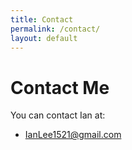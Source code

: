 ```yaml
---
title: Contact
permalink: /contact/
layout: default
---
```


# Contact Me

You can contact Ian at:

* IanLee1521@gmail.com
